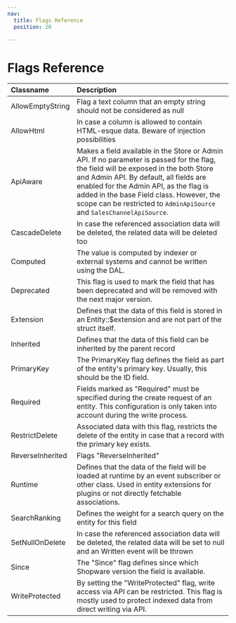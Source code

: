 ```yaml
---
nav:
  title: Flags Reference
  position: 20

---
```


# Flags Reference

| Classname | Description |
| :--- | :--- |
| AllowEmptyString | Flag a text column that an empty string should not be considered as null|
| AllowHtml | In case a column is allowed to contain HTML-esque data. Beware of injection possibilities |
| ApiAware | Makes a field available in the Store or Admin API. If no parameter is passed for the flag, the field will be exposed in the both Store and Admin API. By default, all fields are enabled for the Admin API, as the flag is added in the base Field class. However, the scope can be restricted to `AdminApiSource` and `SalesChannelApiSource`.  |
| CascadeDelete | In case the referenced association data will be deleted, the related data will be deleted too |
| Computed | The value is computed by indexer or external systems and cannot be written using the DAL.|
| Deprecated | This flag is used to mark the field that has been deprecated and will be removed with the next major version. |
| Extension | Defines that the data of this field is stored in an Entity::$extension and are not part of the struct itself. |
| Inherited | Defines that the data of this field can be inherited by the parent record |
| PrimaryKey | The PrimaryKey flag defines the field as part of the entity's primary key. Usually, this should be the ID field.  |
| Required | Fields marked as "Required" must be specified during the create request of an entity. This configuration is only taken into account during the write process. |
| RestrictDelete | Associated data with this flag, restricts the delete of the entity in case that a record with the primary key exists. |
| ReverseInherited | Flags "ReverseInherited" |
| Runtime | Defines that the data of the field will be loaded at runtime by an event subscriber or other class. Used in entity extensions for plugins or not directly fetchable associations.|
| SearchRanking | Defines the weight for a search query on the entity for this field |
| SetNullOnDelete | In case the referenced association data will be deleted, the related data will be set to null and an Written event will be thrown |
| Since | The "Since" flag defines since which Shopware version the field is available.  |
| WriteProtected | By setting the "WriteProtected" flag, write access via API can be restricted. This flag is mostly used to protect indexed data from direct writing via API. |
